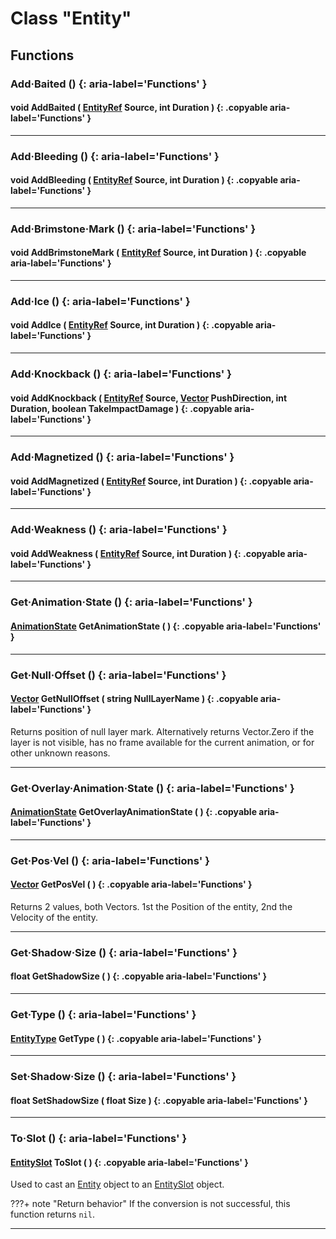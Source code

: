 # Class "Entity"

## Functions

### Add·Baited () {: aria-label='Functions' }
#### void AddBaited ( [EntityRef](https://wofsauge.github.io/IsaacDocs/rep/EntityRef.html) Source, int Duration ) {: .copyable aria-label='Functions' }

___
### Add·Bleeding () {: aria-label='Functions' }
#### void AddBleeding ( [EntityRef](https://wofsauge.github.io/IsaacDocs/rep/EntityRef.html) Source, int Duration ) {: .copyable aria-label='Functions' }

___
### Add·Brimstone·Mark () {: aria-label='Functions' }
#### void AddBrimstoneMark ( [EntityRef](https://wofsauge.github.io/IsaacDocs/rep/EntityRef.html) Source, int Duration ) {: .copyable aria-label='Functions' }

___
### Add·Ice () {: aria-label='Functions' }
#### void AddIce ( [EntityRef](https://wofsauge.github.io/IsaacDocs/rep/EntityRef.html) Source, int Duration ) {: .copyable aria-label='Functions' }

___
### Add·Knockback () {: aria-label='Functions' }
#### void AddKnockback ( [EntityRef](https://wofsauge.github.io/IsaacDocs/rep/EntityRef.html) Source, [Vector](https://wofsauge.github.io/IsaacDocs/rep/Vector.html) PushDirection, int Duration, boolean TakeImpactDamage ) {: .copyable aria-label='Functions' }

___
### Add·Magnetized () {: aria-label='Functions' }
#### void AddMagnetized ( [EntityRef](https://wofsauge.github.io/IsaacDocs/rep/EntityRef.html) Source, int Duration ) {: .copyable aria-label='Functions' }

___
### Add·Weakness () {: aria-label='Functions' }
#### void AddWeakness ( [EntityRef](https://wofsauge.github.io/IsaacDocs/rep/EntityRef.html) Source, int Duration ) {: .copyable aria-label='Functions' }

___
### Get·Animation·State () {: aria-label='Functions' }
#### [AnimationState](AnimationState.md) GetAnimationState ( ) {: .copyable aria-label='Functions' }

___
### Get·Null·Offset () {: aria-label='Functions' }
#### [Vector](https://wofsauge.github.io/IsaacDocs/rep/Vector.html) GetNullOffset ( string NullLayerName ) {: .copyable aria-label='Functions' }
Returns position of null layer mark. Alternatively returns Vector.Zero if the layer is not visible, has no frame available for the current animation, or for other unknown reasons.

___
### Get·Overlay·Animation·State () {: aria-label='Functions' }
#### [AnimationState](AnimationState.md) GetOverlayAnimationState ( ) {: .copyable aria-label='Functions' }

___
### Get·Pos·Vel () {: aria-label='Functions' }
#### [Vector](https://wofsauge.github.io/IsaacDocs/rep/Vector.html) GetPosVel ( ) {: .copyable aria-label='Functions' }
Returns 2 values, both Vectors. 1st the Position of the entity, 2nd the Velocity of the entity.

___
### Get·Shadow·Size () {: aria-label='Functions' }
#### float GetShadowSize ( ) {: .copyable aria-label='Functions' }

___
### Get·Type () {: aria-label='Functions' }
#### [EntityType](https://wofsauge.github.io/IsaacDocs/rep/enums/EntityType.html) GetType ( ) {: .copyable aria-label='Functions' }

___
### Set·Shadow·Size () {: aria-label='Functions' }
#### float SetShadowSize ( float Size ) {: .copyable aria-label='Functions' }

___
### To·Slot () {: aria-label='Functions' }
#### [EntitySlot](EntitySlot.md) ToSlot ( ) {: .copyable aria-label='Functions' }
Used to cast an [Entity](https://wofsauge.github.io/IsaacDocs/rep/Entity.html) object to an [EntitySlot](EntitySlot.md) object.

???+ note "Return behavior"
    If the conversion is not successful, this function returns `nil`.

___